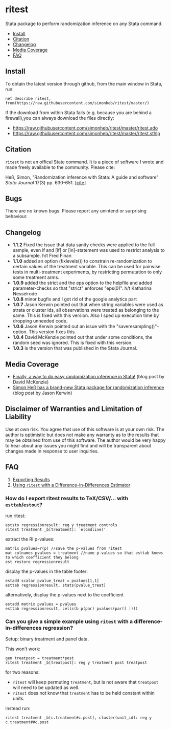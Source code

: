 # ritest
Stata package to perform randomization inference on any Stata command.

 - [Install](#install) 
 - [Citation](#citation)
 - [Changelog](#changelog)
 - [Media Coverage](#media-coverage)
 - [FAQ](#faq)


## Install
To obtain the latest version through github, from the main window in Stata, run:
```
net describe ritest, from(https://raw.githubusercontent.com/simonheb/ritest/master/)
```
If the download from within Stata fails (e.g. because you are behind a firewall),you can always download the files directly: 
 - https://raw.githubusercontent.com/simonheb/ritest/master/ritest.ado
 - https://raw.githubusercontent.com/simonheb/ritest/master/ritest.sthlp

## Citation
`ritest` is not an offical State command. It is a piece of software I wrote and made freely available to the community. Please cite:

Heß, Simon, "Randomization inference with Stata: A guide and software" *Stata Journal* 17(3) pp. 630-651. [[cite](https://raw.githubusercontent.com/simonheb/ritest/master/ritest.bib)]

## Bugs
There are no known bugs. Please report any unintend or surprising behaviour. 

## Changelog
 - **1.1.2** Fixed the issue that data sanity checks were applied to the full sample, even if and [if] or [in]-statement was used to restrict analysis to a subsample. h/t Fred Finan
 - **1.1.0** added an option (fixlevels()) to constrain re-randomization to certain values of the treatment variable. This can be used for pairwise tests in multi-treatment experiments, by  restricting permutation to only some treatment arms. 
 - **1.0.9** added the strict and the eps option to the helpfile and added parameter-checks so that "strict" enforces "eps(0)". h/t Katharina Nesselrode
 - **1.0.8** minor bugfix and I got rid of the google analytics part
 - **1.0.7** Jason Kerwin pointed out that when string variables were used as strata or cluster ids, all observations were treated as belonging to the same. This is fixed with this version. Also I sped up execution time by dropping unneeded code.
 - **1.0.6** Jason Kerwin pointed out an issue with the "saveresampling()"-option. This version fixes this.
 - **1.0.4** David McKenzie pointed out that under some conditions, the random seed was ignored. This is fixed with this version.
 - **1.0.3** is the version that was published in the Stata Journal.

## Media Coverage
 - [Finally, a way to do easy randomization inference in Stata!](http://blogs.worldbank.org/impactevaluations/finally-way-do-easy-randomization-inference-stata) (blog post by David McKenzie)
 - [Simon Heß has a brand-new Stata package for randomization inference](https://jasonkerwin.com/nonparibus/2017/09/27/simon-hes-brand-new-stata-package-randomization-inference/) (blog post by Jason Kerwin)

## Disclaimer of Warranties and Limitation of Liability
Use at own risk. You agree that use of this software is at your own risk. The author is optimistic but does not make any warranty as to the results that may be obtained from use of this software. The author would be very happy to hear about any issues you might find and will be transparent about changes made in response to user inquiries.


## FAQ
1. [Exporting Results](#esttab)
2. [Using `ritest` with a Difference-in-Differences Estimator](#did)

### <a name="esttab"></a>How do I export ritest results to TeX/CSV/... with `esttab`/`estout`? 
run ritest:
```
eststo regressionresult: reg y treatment controls 
ritest treatment _b[treatment]: `e(cmdline)'
```
extract the RI p-values:
```
matrix pvalues=r(p) //save the p-values from ritest
mat colnames pvalues = treatment //name p-values so that esttab knows to which coefficient they belong 
est restore regressionresult        
```
display the p-values in the table footer:
```
estadd scalar pvalue_treat = pvalues[1,1]
esttab regressionresult, stats(pvalue_treat)
```
alternatively, display the p-values next to the coefficient 
```
estadd matrix pvalues = pvalues
esttab regressionresult, cells(b p(par) pvalues(par([ ])))
```

### <a name="did"></a>Can you give a simple example using `ritest` with a difference-in-differences regression?
Setup: binary treatment and panel data.

This won't  work:
```
gen treatpost = treatment*post
ritest treatment _b[treatpost]: reg y treatment post treatpost
```
for two reasons:
 - `ritest` will keep permuting `treatment`, but is not aware that  `treatpost` will need to be updated as well.
 - `ritest` does not know that `treatment` has to be held constant within units.
 
instead run:
```
ritest treatment _b[c.treatment#c.post], cluster(unit_id): reg y c.treatment##c.post
```
